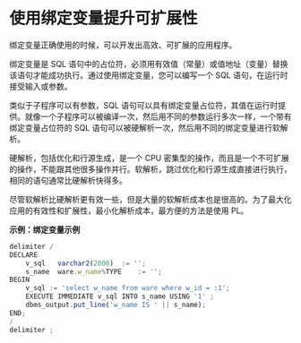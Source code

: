 使用绑定变量提升可扩展性 
=================================



绑定变量正确使用的时候，可以开发出高效、可扩展的应用程序。

绑定变量是 SQL 语句中的占位符，必须用有效值（常量）或值地址（变量）替换该语句才能成功执行。通过使用绑定变量，您可以编写一个 SQL 语句，在运行时接受输入或参数。

类似于子程序可以有参数，SQL 语句可以具有绑定变量占位符，其值在运行时提供。就像一个子程序可以被编译一次，然后用不同的参数运行多次一样，一个带有绑定变量占位符的 SQL 语句可以被硬解析一次，然后用不同的绑定变量进行软解析。

硬解析，包括优化和行源生成，是一个 CPU 密集型的操作，而且是一个不可扩展的操作，不能跟其他很多操作并行。软解析，跳过优化和行源生成直接进行执行，相同的语句通常比硬解析快得多。

尽管软解析比硬解析更有效一些，但是大量的软解析成本也是很高的。为了最大化应用的有效性和扩展性，最小化解析成本，最方便的方法是使用 PL。

**示例：绑定变量示例** 

```javascript
delimiter /
DECLARE
    v_sql   varchar2(2000)  := '';
    s_name  ware.w_name%TYPE    := '';
BEGIN
    v_sql := 'select w_name from ware where w_id = :1';
    EXECUTE IMMEDIATE v_sql INTO s_name USING '1' ;
    dbms_output.put_line('w_name IS ' || s_name);
END;
/
delimiter ;
```


